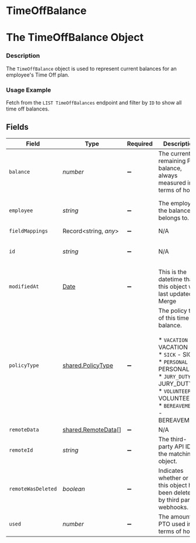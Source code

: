 # TimeOffBalance

# The TimeOffBalance Object
### Description
The `TimeOffBalance` object is used to represent current balances for an employee's Time Off plan.

### Usage Example
Fetch from the `LIST TimeOffBalances` endpoint and filter by `ID` to show all time off balances.


## Fields

| Field                                                                                                                                                                                        | Type                                                                                                                                                                                         | Required                                                                                                                                                                                     | Description                                                                                                                                                                                  | Example                                                                                                                                                                                      |
| -------------------------------------------------------------------------------------------------------------------------------------------------------------------------------------------- | -------------------------------------------------------------------------------------------------------------------------------------------------------------------------------------------- | -------------------------------------------------------------------------------------------------------------------------------------------------------------------------------------------- | -------------------------------------------------------------------------------------------------------------------------------------------------------------------------------------------- | -------------------------------------------------------------------------------------------------------------------------------------------------------------------------------------------- |
| `balance`                                                                                                                                                                                    | *number*                                                                                                                                                                                     | :heavy_minus_sign:                                                                                                                                                                           | The current remaining PTO balance, always measured in terms of hours.                                                                                                                        | 60.0                                                                                                                                                                                         |
| `employee`                                                                                                                                                                                   | *string*                                                                                                                                                                                     | :heavy_minus_sign:                                                                                                                                                                           | The employee the balance belongs to.                                                                                                                                                         | d2f972d0-2526-434b-9409-4c3b468e08f0                                                                                                                                                         |
| `fieldMappings`                                                                                                                                                                              | Record<string, *any*>                                                                                                                                                                        | :heavy_minus_sign:                                                                                                                                                                           | N/A                                                                                                                                                                                          | [object Object]                                                                                                                                                                              |
| `id`                                                                                                                                                                                         | *string*                                                                                                                                                                                     | :heavy_minus_sign:                                                                                                                                                                           | N/A                                                                                                                                                                                          | 91b2b905-e866-40c8-8be2-efe53827a0aa                                                                                                                                                         |
| `modifiedAt`                                                                                                                                                                                 | [Date](https://developer.mozilla.org/en-US/docs/Web/JavaScript/Reference/Global_Objects/Date)                                                                                                | :heavy_minus_sign:                                                                                                                                                                           | This is the datetime that this object was last updated by Merge                                                                                                                              | 2021-10-16T00:00:00Z                                                                                                                                                                         |
| `policyType`                                                                                                                                                                                 | [shared.PolicyType](../../models/shared/policytype.md)                                                                                                                                       | :heavy_minus_sign:                                                                                                                                                                           | The policy type of this time off balance.<br/><br/>* `VACATION` - VACATION<br/>* `SICK` - SICK<br/>* `PERSONAL` - PERSONAL<br/>* `JURY_DUTY` - JURY_DUTY<br/>* `VOLUNTEER` - VOLUNTEER<br/>* `BEREAVEMENT` - BEREAVEMENT | VACATION                                                                                                                                                                                     |
| `remoteData`                                                                                                                                                                                 | [shared.RemoteData](../../models/shared/remotedata.md)[]                                                                                                                                     | :heavy_minus_sign:                                                                                                                                                                           | N/A                                                                                                                                                                                          | [object Object]                                                                                                                                                                              |
| `remoteId`                                                                                                                                                                                   | *string*                                                                                                                                                                                     | :heavy_minus_sign:                                                                                                                                                                           | The third-party API ID of the matching object.                                                                                                                                               | 19202938                                                                                                                                                                                     |
| `remoteWasDeleted`                                                                                                                                                                           | *boolean*                                                                                                                                                                                    | :heavy_minus_sign:                                                                                                                                                                           | Indicates whether or not this object has been deleted by third party webhooks.                                                                                                               |                                                                                                                                                                                              |
| `used`                                                                                                                                                                                       | *number*                                                                                                                                                                                     | :heavy_minus_sign:                                                                                                                                                                           | The amount of PTO used in terms of hours.                                                                                                                                                    | 45.0                                                                                                                                                                                         |